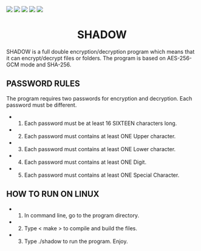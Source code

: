 ![](https://img.shields.io/badge/Code-C++-orange.svg?style=plastic&logo=c%2B%2B)
![](https://img.shields.io/badge/OS-Linux-orange.svg?style=plastic&logo=Linux)
![](https://img.shields.io/badge/Algorithm-AES-orange.svg?style=plastic&logo)
![](https://img.shields.io/badge/Algorithm-SHA-orange.svg?style=plastic&logo)
![](https://img.shields.io/badge/Tools-SublimeText-orange.svg?style=plastic&logo)
<h1 align="center"> SHADOW </h1>
SHADOW is a full double encryption/decryption program which means that it can encrypt/decrypt files or folders. The program is based on AES-256-GCM mode and SHA-256.

<h2 align="left"> PASSWORD RULES </h2>
The program requires two passwords for encryption and decryption. Each password must be different.

- 1) Each password must be at least 16 SIXTEEN characters long.
- 2) Each password must contains at least ONE Upper character.
- 3) Each password must contains at least ONE Lower character.
- 4) Each password must contains at least ONE Digit.
- 5) Each password must contains at least ONE Special Character.

<h2 align="left"> HOW TO RUN ON LINUX </h2>

- 1) In command line, go to the program directory.
- 2) Type < make > to compile and build the files.
- 3) Type ./shadow to run the program. Enjoy.
